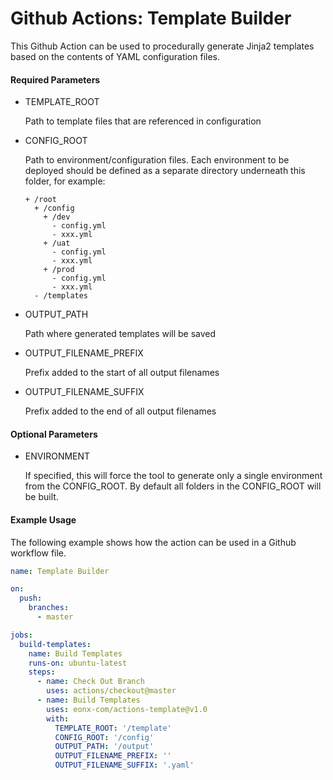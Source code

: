 # Github Actions: Template Builder 

This Github Action can be used to procedurally generate Jinja2 templates based
on the contents of YAML configuration files.

#### Required Parameters

* TEMPLATE_ROOT
            
  Path to template files that are referenced in configuration

* CONFIG_ROOT

  Path to environment/configuration files. Each environment to be deployed should be 
  defined as a separate directory underneath this folder, for example:
  
  ```text
  + /root
    + /config
      + /dev
        - config.yml
        - xxx.yml
      + /uat
        - config.yml
        - xxx.yml
      + /prod
        - config.yml
        - xxx.yml
    - /templates
  ```

* OUTPUT_PATH

  Path where generated templates will be saved

* OUTPUT_FILENAME_PREFIX

  Prefix added to the start of all output filenames

* OUTPUT_FILENAME_SUFFIX

  Prefix added to the end of all output filenames

#### Optional Parameters

* ENVIRONMENT

  If specified, this will force the tool to generate only a single environment
  from the CONFIG_ROOT. By default all folders in the CONFIG_ROOT will be
  built.
  
#### Example Usage

The following example shows how the action can be used in a Github workflow file.

```yaml
name: Template Builder 

on:
  push:
    branches:
      - master

jobs:
  build-templates:
    name: Build Templates
    runs-on: ubuntu-latest
    steps:
      - name: Check Out Branch
        uses: actions/checkout@master
      - name: Build Templates
        uses: eonx-com/actions-template@v1.0
        with:
          TEMPLATE_ROOT: '/template'
          CONFIG_ROOT: '/config'
          OUTPUT_PATH: '/output'
          OUTPUT_FILENAME_PREFIX: ''
          OUTPUT_FILENAME_SUFFIX: '.yaml'
```